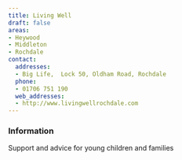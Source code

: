 ```yaml
---
title: Living Well
draft: false
areas:
- Heywood
- Middleton
- Rochdale
contact:
  addresses:
  - Big Life,  Lock 50, Oldham Road, Rochdale
  phone:
  - 01706 751 190
  web_addresses:
  - http://www.livingwellrochdale.com
---
```


### Information
Support and advice for young children and families

